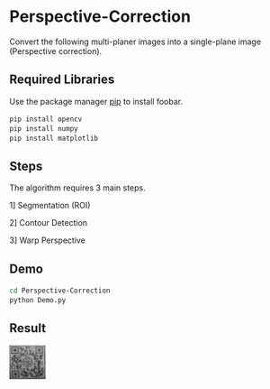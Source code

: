 # Perspective-Correction
Convert the following multi-planer images into a single-plane image (Perspective correction).

## Required Libraries

Use the package manager [pip](https://pip.pypa.io/en/stable/) to install foobar.
```bash
pip install opencv
pip install numpy
pip install matplotlib
```
## Steps
The algorithm requires 3 main steps.

1] Segmentation (ROI)

2] Contour Detection

3] Warp Perspective


## Demo

```bash
cd Perspective-Correction
python Demo.py
```
## Result
![GitHub Logo](/result.jpg)

